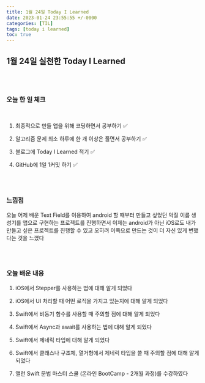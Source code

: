 ```yaml
---
title: 1월 24일 Today I Learned
date: 2023-01-24 23:55:55 +/-0000
categories: [TIL]
tags: [today i learned]
toc: true
---
```


## 1월 24일 실천한 Today I Learned

<br><br>



### 오늘 한 일 체크
<br>

1. 최종적으로 만들 앱을 위해 코딩하면서 공부하기 ✅

2. 알고리즘 문제 최소 하루에 한 개 이상은 풀면서 공부하기 ✅

3. 블로그에 Today I Learned 적기 ✅

4. GitHub에 1일 1커밋 하기 ✅

<br><br>

### 느낌점

오늘 어제 배운 Text Field를 이용하여 android 할 때부터 만들고 싶었던 악질 이름 생성기를 앱으로 구현하는 프로젝트를 진행하면서 이제는 android가 아닌 iOS로도 내가 만들고 싶은 프로젝트를 진행할 수 있고 오히려 이쪽으로 만드는 것이 더 자신 있게 변했다는 것을 느꼈다

<br><br>

### 오늘 배운 내용

1. iOS에서 Stepper를 사용하는 법에 대해 알게 되었다

1. iOS에서 UI 처리할 때 어떤 로직을 가지고 있는지에 대해 알게 되었다

1. Swift에서 비동기 함수를 사용할 때 주의할 점에 대해 알게 되었다

1. Swift에서 Async과 await를 사용하는 법에 대해 알게 되었다

1. Swift에서 제네릭 타입에 대해 알게 되었다

1. Swift에서 클래스나 구조체, 열거형에서 제네릭 타입을 쓸 때 주의할 점에 대해 알게 되었다

1. 앨런 Swift 문법 마스터 스쿨 (온라인 BootCamp - 2개월 과정)를 수강하였다
